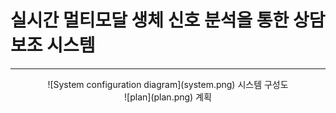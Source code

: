 # 실시간 멀티모달 생체 신호 분석을 통한 상담보조 시스템
------

<center>
![System configuration diagram](system.png)
시스템 구성도
</center>

<center>
![plan](plan.png)
계획
</center>